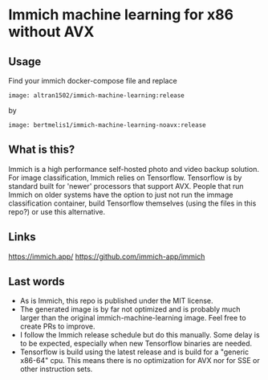 # Immich machine learning for x86 without AVX

## Usage

Find your immich docker-compose file and replace

`image: altran1502/immich-machine-learning:release`

by

`image: bertmelis1/immich-machine-learning-noavx:release`

## What is this?

Immich is a high performance self-hosted photo and video backup solution.
For image classification, Immich relies on Tensorflow. Tensorflow is by standard built for 'newer' processors that support AVX. People that run Immich on older systems have the option to just not run the immage classification container, build Tensorflow themselves (using the files in this repo?) or use this alternative.

## Links

https://immich.app/
https://github.com/immich-app/immich

## Last words

- As is Immich, this repo is published under the MIT license.
- The generated image is by far not optimized and is probably much larger than the original immich-machine-learning image. Feel free to create PRs to improve.
- I follow the Immich release schedule but do this manually. Some delay is to be expected, especially when new Tensorflow binaries are needed.
- Tensorflow is build using the latest release and is build for a "generic x86-64" cpu. This means there is no optimization for AVX nor for SSE or other instruction sets.

